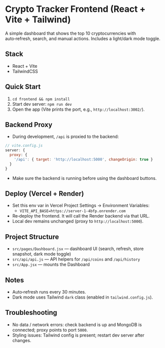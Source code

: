 # Crypto Tracker Frontend (React + Vite + Tailwind)

A simple dashboard that shows the top 10 cryptocurrencies with auto‑refresh, search, and manual actions. Includes a light/dark mode toggle.

## Stack
- React + Vite
- TailwindCSS

## Quick Start
1. `cd frontend && npm install`
2. Start dev server: `npm run dev`
3. Open the app (Vite prints the port, e.g., `http://localhost:3002/`).

## Backend Proxy
- During development, `/api` is proxied to the backend:
```js
// vite.config.js
server: {
  proxy: {
    '/api': { target: 'http://localhost:5000', changeOrigin: true }
  }
}
```
- Make sure the backend is running before using the dashboard buttons.

## Deploy (Vercel + Render)
- Set this env var in Vercel Project Settings → Environment Variables:
  - `VITE_API_BASE=https://server-1-4bfp.onrender.com`
- Re‑deploy the frontend. It will call the Render backend via that URL.
- Local dev remains unchanged (proxy to `http://localhost:5000`).

## Project Structure
- `src/pages/Dashboard.jsx` — dashboard UI (search, refresh, store snapshot, dark mode toggle)
- `src/api/api.js` — API helpers for `/api/coins` and `/api/history`
- `src/App.jsx` — mounts the Dashboard

## Notes
- Auto‑refresh runs every 30 minutes.
- Dark mode uses Tailwind `dark` class (enabled in `tailwind.config.js`).

## Troubleshooting
- No data / network errors: check backend is up and MongoDB is connected; proxy points to port `5000`.
- Styling issues: Tailwind config is present; restart dev server after changes.